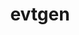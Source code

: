 ---
title: "evtgen"
layout: cache
categories: [package, develop]
meta: {"versions": ["02.02.03"], "compilers": ["gcc@=11.4.0"], "oss": ["ubuntu22.04"], "platforms": ["linux"], "targets": ["x86_64_v3"], "stacks": ["hep", "root"], "num_specs": 20, "num_specs_by_stack": {"hep": 20, "root": 20}}
spec_details: [{"hash": "5gf773dd7kilj7bgpscgwhrfmpdln2wp", "compiler": "gcc@=11.4.0", "versions": ["02.02.03"], "os": "ubuntu22.04", "platform": "linux", "target": "x86_64_v3", "variants": ["build_system=cmake", "build_type=Release", "generator=make", "+hepmc3", "~ipo", "+photos", "+pythia8", "+sherpa", "+tauola"], "stacks": ["hep", "root"], "size": "-", "tarball": "https://binaries.spack.io/develop/build_cache/linux-ubuntu22.04-x86_64_v3/gcc-11.4.0/evtgen-02.02.03/linux-ubuntu22.04-x86_64_v3-gcc-11.4.0-evtgen-02.02.03-5gf773dd7kilj7bgpscgwhrfmpdln2wp.spack"}, {"hash": "6ivcio6m3ahhhtqtci2crj2jz2thu5xh", "compiler": "gcc@=11.4.0", "versions": ["02.02.03"], "os": "ubuntu22.04", "platform": "linux", "target": "x86_64_v3", "variants": ["build_system=cmake", "build_type=Release", "generator=make", "~hepmc3", "~ipo", "~photos", "~pythia8", "~sherpa", "~tauola"], "stacks": ["hep", "root"], "size": "-", "tarball": "https://binaries.spack.io/develop/build_cache/linux-ubuntu22.04-x86_64_v3/gcc-11.4.0/evtgen-02.02.03/linux-ubuntu22.04-x86_64_v3-gcc-11.4.0-evtgen-02.02.03-6ivcio6m3ahhhtqtci2crj2jz2thu5xh.spack"}, {"hash": "7milpbhpankb7eldd4gnbjt5nxcbecqz", "compiler": "gcc@=11.4.0", "versions": ["02.02.03"], "os": "ubuntu22.04", "platform": "linux", "target": "x86_64_v3", "variants": ["build_system=cmake", "build_type=Release", "generator=make", "~hepmc3", "~ipo", "~photos", "~pythia8", "~sherpa", "~tauola"], "stacks": ["hep", "root"], "size": "-", "tarball": "https://binaries.spack.io/develop/build_cache/linux-ubuntu22.04-x86_64_v3/gcc-11.4.0/evtgen-02.02.03/linux-ubuntu22.04-x86_64_v3-gcc-11.4.0-evtgen-02.02.03-7milpbhpankb7eldd4gnbjt5nxcbecqz.spack"}, {"hash": "axtfudgvr4otveinviy3pd4qgqisljuq", "compiler": "gcc@=11.4.0", "versions": ["02.02.03"], "os": "ubuntu22.04", "platform": "linux", "target": "x86_64_v3", "variants": ["build_system=cmake", "build_type=Release", "generator=make", "~hepmc3", "~ipo", "~photos", "~pythia8", "~sherpa", "~tauola"], "stacks": ["hep", "root"], "size": "-", "tarball": "https://binaries.spack.io/develop/build_cache/linux-ubuntu22.04-x86_64_v3/gcc-11.4.0/evtgen-02.02.03/linux-ubuntu22.04-x86_64_v3-gcc-11.4.0-evtgen-02.02.03-axtfudgvr4otveinviy3pd4qgqisljuq.spack"}, {"hash": "bi4qlicuifte4txrbpysese7uxzfb5oa", "compiler": "gcc@=11.4.0", "versions": ["02.02.03"], "os": "ubuntu22.04", "platform": "linux", "target": "x86_64_v3", "variants": ["build_system=cmake", "build_type=Release", "generator=make", "+hepmc3", "~ipo", "+photos", "+pythia8", "+sherpa", "+tauola"], "stacks": ["hep", "root"], "size": "-", "tarball": "https://binaries.spack.io/develop/build_cache/linux-ubuntu22.04-x86_64_v3/gcc-11.4.0/evtgen-02.02.03/linux-ubuntu22.04-x86_64_v3-gcc-11.4.0-evtgen-02.02.03-bi4qlicuifte4txrbpysese7uxzfb5oa.spack"}, {"hash": "c4f6higwefagm5ta3ptriihqbhnpoh4j", "compiler": "gcc@=11.4.0", "versions": ["02.02.03"], "os": "ubuntu22.04", "platform": "linux", "target": "x86_64_v3", "variants": ["build_system=cmake", "build_type=Release", "generator=make", "+hepmc3", "~ipo", "+photos", "+pythia8", "+sherpa", "+tauola"], "stacks": ["hep", "root"], "size": "-", "tarball": "https://binaries.spack.io/develop/build_cache/linux-ubuntu22.04-x86_64_v3/gcc-11.4.0/evtgen-02.02.03/linux-ubuntu22.04-x86_64_v3-gcc-11.4.0-evtgen-02.02.03-c4f6higwefagm5ta3ptriihqbhnpoh4j.spack"}, {"hash": "dp7cw5rigtvf72dyiueb7ov2gm4pv7fh", "compiler": "gcc@=11.4.0", "versions": ["02.02.03"], "os": "ubuntu22.04", "platform": "linux", "target": "x86_64_v3", "variants": ["build_system=cmake", "build_type=Release", "generator=make", "~hepmc3", "~ipo", "~photos", "~pythia8", "~sherpa", "~tauola"], "stacks": ["hep", "root"], "size": "-", "tarball": "https://binaries.spack.io/develop/build_cache/linux-ubuntu22.04-x86_64_v3/gcc-11.4.0/evtgen-02.02.03/linux-ubuntu22.04-x86_64_v3-gcc-11.4.0-evtgen-02.02.03-dp7cw5rigtvf72dyiueb7ov2gm4pv7fh.spack"}, {"hash": "egzzdxusrlcrh7dojq5mpjppq25hfcqj", "compiler": "gcc@=11.4.0", "versions": ["02.02.03"], "os": "ubuntu22.04", "platform": "linux", "target": "x86_64_v3", "variants": ["build_system=cmake", "build_type=Release", "generator=make", "~hepmc3", "~ipo", "~photos", "~pythia8", "~sherpa", "~tauola"], "stacks": ["hep", "root"], "size": "-", "tarball": "https://binaries.spack.io/develop/build_cache/linux-ubuntu22.04-x86_64_v3/gcc-11.4.0/evtgen-02.02.03/linux-ubuntu22.04-x86_64_v3-gcc-11.4.0-evtgen-02.02.03-egzzdxusrlcrh7dojq5mpjppq25hfcqj.spack"}, {"hash": "grtyn765b7jehtwoty4laiup5teccj6o", "compiler": "gcc@=11.4.0", "versions": ["02.02.03"], "os": "ubuntu22.04", "platform": "linux", "target": "x86_64_v3", "variants": ["build_system=cmake", "build_type=Release", "generator=make", "+hepmc3", "~ipo", "+photos", "+pythia8", "+sherpa", "+tauola"], "stacks": ["hep", "root"], "size": "-", "tarball": "https://binaries.spack.io/develop/build_cache/linux-ubuntu22.04-x86_64_v3/gcc-11.4.0/evtgen-02.02.03/linux-ubuntu22.04-x86_64_v3-gcc-11.4.0-evtgen-02.02.03-grtyn765b7jehtwoty4laiup5teccj6o.spack"}, {"hash": "igb4bjo4uissbq6ci5uc2nsh4p5uhyqq", "compiler": "gcc@=11.4.0", "versions": ["02.02.03"], "os": "ubuntu22.04", "platform": "linux", "target": "x86_64_v3", "variants": ["build_system=cmake", "build_type=Release", "generator=make", "+hepmc3", "~ipo", "+photos", "+pythia8", "+sherpa", "+tauola"], "stacks": ["hep", "root"], "size": "-", "tarball": "https://binaries.spack.io/develop/build_cache/linux-ubuntu22.04-x86_64_v3/gcc-11.4.0/evtgen-02.02.03/linux-ubuntu22.04-x86_64_v3-gcc-11.4.0-evtgen-02.02.03-igb4bjo4uissbq6ci5uc2nsh4p5uhyqq.spack"}, {"hash": "mwrno7zqyj5mgavn3gsewaseleqboftb", "compiler": "gcc@=11.4.0", "versions": ["02.02.03"], "os": "ubuntu22.04", "platform": "linux", "target": "x86_64_v3", "variants": ["build_system=cmake", "build_type=Release", "generator=make", "+hepmc3", "~ipo", "+photos", "+pythia8", "+sherpa", "+tauola"], "stacks": ["hep", "root"], "size": "-", "tarball": "https://binaries.spack.io/develop/build_cache/linux-ubuntu22.04-x86_64_v3/gcc-11.4.0/evtgen-02.02.03/linux-ubuntu22.04-x86_64_v3-gcc-11.4.0-evtgen-02.02.03-mwrno7zqyj5mgavn3gsewaseleqboftb.spack"}, {"hash": "nulxhqegi5arp7jwbrfaqotaldl7lapx", "compiler": "gcc@=11.4.0", "versions": ["02.02.03"], "os": "ubuntu22.04", "platform": "linux", "target": "x86_64_v3", "variants": ["build_system=cmake", "build_type=Release", "generator=make", "+hepmc3", "~ipo", "+photos", "+pythia8", "+sherpa", "+tauola"], "stacks": ["hep", "root"], "size": "-", "tarball": "https://binaries.spack.io/develop/build_cache/linux-ubuntu22.04-x86_64_v3/gcc-11.4.0/evtgen-02.02.03/linux-ubuntu22.04-x86_64_v3-gcc-11.4.0-evtgen-02.02.03-nulxhqegi5arp7jwbrfaqotaldl7lapx.spack"}, {"hash": "pdztrlcehsvfim435iyu6pkxqcixjjxa", "compiler": "gcc@=11.4.0", "versions": ["02.02.03"], "os": "ubuntu22.04", "platform": "linux", "target": "x86_64_v3", "variants": ["build_system=cmake", "build_type=Release", "generator=make", "+hepmc3", "~ipo", "+photos", "+pythia8", "+sherpa", "+tauola"], "stacks": ["hep", "root"], "size": "-", "tarball": "https://binaries.spack.io/develop/build_cache/linux-ubuntu22.04-x86_64_v3/gcc-11.4.0/evtgen-02.02.03/linux-ubuntu22.04-x86_64_v3-gcc-11.4.0-evtgen-02.02.03-pdztrlcehsvfim435iyu6pkxqcixjjxa.spack"}, {"hash": "qcq7vg74ofz76nzq6aru2dglwrfucxau", "compiler": "gcc@=11.4.0", "versions": ["02.02.03"], "os": "ubuntu22.04", "platform": "linux", "target": "x86_64_v3", "variants": ["build_system=cmake", "build_type=Release", "generator=make", "+hepmc3", "~ipo", "+photos", "+pythia8", "+sherpa", "+tauola"], "stacks": ["hep", "root"], "size": "-", "tarball": "https://binaries.spack.io/develop/build_cache/linux-ubuntu22.04-x86_64_v3/gcc-11.4.0/evtgen-02.02.03/linux-ubuntu22.04-x86_64_v3-gcc-11.4.0-evtgen-02.02.03-qcq7vg74ofz76nzq6aru2dglwrfucxau.spack"}, {"hash": "qdaqo5hp3njniyuvck4xgp5j55muh6kw", "compiler": "gcc@=11.4.0", "versions": ["02.02.03"], "os": "ubuntu22.04", "platform": "linux", "target": "x86_64_v3", "variants": ["build_system=cmake", "build_type=Release", "generator=make", "+hepmc3", "~ipo", "+photos", "+pythia8", "+sherpa", "+tauola"], "stacks": ["hep", "root"], "size": "-", "tarball": "https://binaries.spack.io/develop/build_cache/linux-ubuntu22.04-x86_64_v3/gcc-11.4.0/evtgen-02.02.03/linux-ubuntu22.04-x86_64_v3-gcc-11.4.0-evtgen-02.02.03-qdaqo5hp3njniyuvck4xgp5j55muh6kw.spack"}, {"hash": "ttwson7y5tfe2e7ulflwfk6esebewugq", "compiler": "gcc@=11.4.0", "versions": ["02.02.03"], "os": "ubuntu22.04", "platform": "linux", "target": "x86_64_v3", "variants": ["build_system=cmake", "build_type=Release", "generator=make", "~hepmc3", "~ipo", "~photos", "~pythia8", "~sherpa", "~tauola"], "stacks": ["hep", "root"], "size": "-", "tarball": "https://binaries.spack.io/develop/build_cache/linux-ubuntu22.04-x86_64_v3/gcc-11.4.0/evtgen-02.02.03/linux-ubuntu22.04-x86_64_v3-gcc-11.4.0-evtgen-02.02.03-ttwson7y5tfe2e7ulflwfk6esebewugq.spack"}, {"hash": "vi2hjowvsopol5ay2rrhq5wylintnqhl", "compiler": "gcc@=11.4.0", "versions": ["02.02.03"], "os": "ubuntu22.04", "platform": "linux", "target": "x86_64_v3", "variants": ["build_system=cmake", "build_type=Release", "generator=make", "+hepmc3", "~ipo", "+photos", "+pythia8", "+sherpa", "+tauola"], "stacks": ["hep", "root"], "size": "-", "tarball": "https://binaries.spack.io/develop/build_cache/linux-ubuntu22.04-x86_64_v3/gcc-11.4.0/evtgen-02.02.03/linux-ubuntu22.04-x86_64_v3-gcc-11.4.0-evtgen-02.02.03-vi2hjowvsopol5ay2rrhq5wylintnqhl.spack"}, {"hash": "xfnmjtfbivfxc3wifff2xlowrkisvoyq", "compiler": "gcc@=11.4.0", "versions": ["02.02.03"], "os": "ubuntu22.04", "platform": "linux", "target": "x86_64_v3", "variants": ["build_system=cmake", "build_type=Release", "generator=make", "~hepmc3", "~ipo", "~photos", "~pythia8", "~sherpa", "~tauola"], "stacks": ["hep", "root"], "size": "-", "tarball": "https://binaries.spack.io/develop/build_cache/linux-ubuntu22.04-x86_64_v3/gcc-11.4.0/evtgen-02.02.03/linux-ubuntu22.04-x86_64_v3-gcc-11.4.0-evtgen-02.02.03-xfnmjtfbivfxc3wifff2xlowrkisvoyq.spack"}, {"hash": "yy47gfalt7zwb5whvppaq4pewfvtzovo", "compiler": "gcc@=11.4.0", "versions": ["02.02.03"], "os": "ubuntu22.04", "platform": "linux", "target": "x86_64_v3", "variants": ["build_system=cmake", "build_type=Release", "generator=make", "+hepmc3", "~ipo", "+photos", "+pythia8", "+sherpa", "+tauola"], "stacks": ["hep", "root"], "size": "-", "tarball": "https://binaries.spack.io/develop/build_cache/linux-ubuntu22.04-x86_64_v3/gcc-11.4.0/evtgen-02.02.03/linux-ubuntu22.04-x86_64_v3-gcc-11.4.0-evtgen-02.02.03-yy47gfalt7zwb5whvppaq4pewfvtzovo.spack"}, {"hash": "zypmi7rv2k6e4i5slp25nqzxoxn4ssmy", "compiler": "gcc@=11.4.0", "versions": ["02.02.03"], "os": "ubuntu22.04", "platform": "linux", "target": "x86_64_v3", "variants": ["build_system=cmake", "build_type=Release", "generator=make", "~hepmc3", "~ipo", "~photos", "~pythia8", "~sherpa", "~tauola"], "stacks": ["hep", "root"], "size": "-", "tarball": "https://binaries.spack.io/develop/build_cache/linux-ubuntu22.04-x86_64_v3/gcc-11.4.0/evtgen-02.02.03/linux-ubuntu22.04-x86_64_v3-gcc-11.4.0-evtgen-02.02.03-zypmi7rv2k6e4i5slp25nqzxoxn4ssmy.spack"}]
---